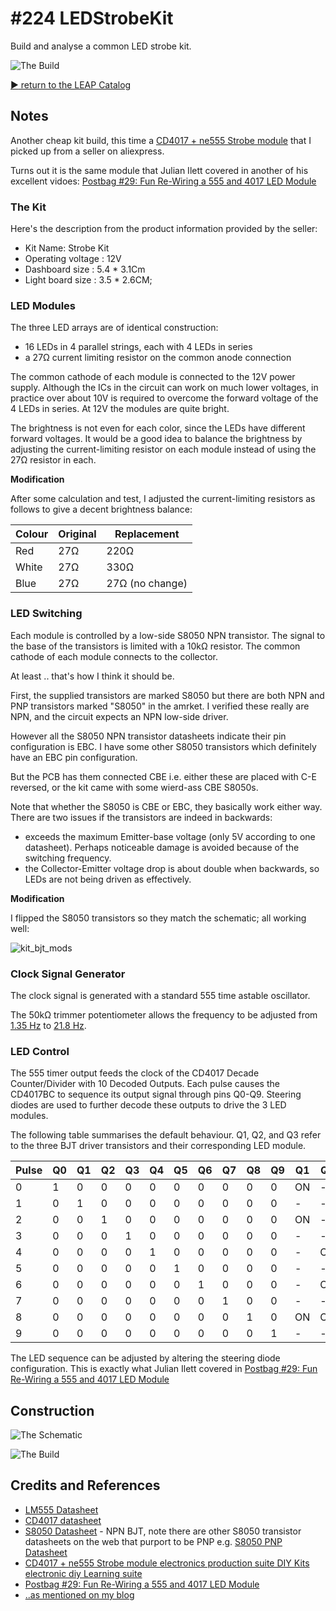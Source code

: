 # #224 LEDStrobeKit

Build and analyse a common LED strobe kit.

![The Build](./assets/LEDStrobeKit_build.jpg?raw=true)


[:arrow_forward: return to the LEAP Catalog](https://leap.tardate.com)

## Notes

Another cheap kit build, this time a [CD4017 + ne555 Strobe module](https://www.aliexpress.com/item/CD4017-ne555-Strobe-module-electronics-production-suite-DIY-Kits-electronic-diy-Learning-suite/32438304004.html)
that I picked up from a seller on aliexpress.

Turns out it is the same module that Julian Ilett covered in another of his excellent vidoes:
[Postbag #29: Fun Re-Wiring a 555 and 4017 LED Module](https://www.youtube.com/watch?v=bxyp4Jq8a3Y)

### The Kit

Here's the description from the product information provided by the seller:

* Kit Name: Strobe Kit
* Operating voltage : 12V
* Dashboard size : 5.4 * 3.1Cm
* Light board size : 3.5 * 2.6CM;


### LED Modules

The three LED arrays are of identical construction:

* 16 LEDs in 4 parallel strings, each with 4 LEDs in series
* a 27Ω current limiting resistor on the common anode connection

The common cathode of each module is connected to the 12V power supply.
Although the ICs in the circuit can work on much lower voltages,
in practice over about 10V is required
to overcome the forward voltage of the 4 LEDs in series. At 12V the modules are quite bright.

The brightness is not even for each color, since the LEDs have different forward voltages.
It would be a good idea to balance the brightness by adjusting the current-limiting resistor on each module
instead of using the 27Ω resistor in each.

**Modification**

After some calculation and test, I adjusted the current-limiting resistors as follows to give a decent brightness balance:

| Colour | Original | Replacement     |
|--------|----------|-----------------|
| Red    | 27Ω      | 220Ω            |
| White  | 27Ω      | 330Ω            |
| Blue   | 27Ω      | 27Ω (no change) |


### LED Switching

Each module is controlled by a low-side S8050 NPN transistor.
The signal to the base of the transistors is limited with a 10kΩ resistor.
The common cathode of each module connects to the collector.

At least .. that's how I think it should be.

First, the supplied transistors are marked S8050 but there are both
NPN and PNP transistors marked "S8050" in the amrket.
I verified these really are NPN, and the circuit expects an NPN low-side driver.

However all the S8050 NPN transistor datasheets indicate their pin configuration is EBC.
I have some other S8050 transistors which definitely have an EBC pin configuration.

But the PCB has them connected CBE
i.e. either these are placed with C-E reversed, or the kit came with some wierd-ass CBE S8050s.

Note that whether the S8050 is CBE or EBC, they basically work either way.
There are two issues if the transistors are indeed in backwards:

* exceeds the maximum Emitter-base voltage (only 5V according to one datasheet). Perhaps noticeable damage is avoided because of the switching frequency.
* the Collector-Emitter voltage drop is about double when backwards, so LEDs are not being driven as effectively.

**Modification**

I flipped the S8050 transistors so they match the schematic; all working well:

![kit_bjt_mods](./assets/kit_bjt_mods.jpg?raw=true)


### Clock Signal Generator

The clock signal is generated with a standard 555 time astable oscillator.

The 50kΩ trimmer potentiometer allows the frequency to be adjusted from
[1.35 Hz](http://visual555.tardate.com/?mode=astable&r1=2.2&r2=52.2&c=10) to
[21.8 Hz](http://visual555.tardate.com/?mode=astable&r1=2.2&r2=2.2&c=10).

### LED Control

The 555 timer output feeds the clock of the CD4017 Decade Counter/Divider with 10 Decoded Outputs.
Each pulse causes the CD4017BC to sequence its output signal through pins Q0-Q9.
Steering diodes are used to further decode these outputs to drive the 3 LED modules.

The following table summarises the default behaviour. Q1, Q2, and Q3 refer to the three BJT
driver transistors and their corresponding LED module.

| Pulse | Q0 | Q1 | Q2 | Q3 | Q4 | Q5 | Q6 | Q7 | Q8 | Q9 | **Q1** | **Q2** | **Q3** |
|-------|----|----|----|----|----|----|----|----|----|----|--------|--------|--------|
| 0     | 1  | 0  | 0  | 0  | 0  | 0  | 0  | 0  | 0  | 0  |  ON    |  -     |  -     |
| 1     | 0  | 1  | 0  | 0  | 0  | 0  | 0  | 0  | 0  | 0  |  -     |  -     |  -     |
| 2     | 0  | 0  | 1  | 0  | 0  | 0  | 0  | 0  | 0  | 0  |  ON    |  -     |  -     |
| 3     | 0  | 0  | 0  | 1  | 0  | 0  | 0  | 0  | 0  | 0  |  -     |  -     |  -     |
| 4     | 0  | 0  | 0  | 0  | 1  | 0  | 0  | 0  | 0  | 0  |  -     |  ON    |  -     |
| 5     | 0  | 0  | 0  | 0  | 0  | 1  | 0  | 0  | 0  | 0  |  -     |  -     |  -     |
| 6     | 0  | 0  | 0  | 0  | 0  | 0  | 1  | 0  | 0  | 0  |  -     |  ON    |  -     |
| 7     | 0  | 0  | 0  | 0  | 0  | 0  | 0  | 1  | 0  | 0  |  -     |  -     |  -     |
| 8     | 0  | 0  | 0  | 0  | 0  | 0  | 0  | 0  | 1  | 0  |  ON    |  ON    |  ON    |
| 9     | 0  | 0  | 0  | 0  | 0  | 0  | 0  | 0  | 0  | 1  |  -     |  -     |  -     |

The LED sequence can be adjusted by altering the steering diode configuration.
This is exactly what Julian Ilett covered in
[Postbag #29: Fun Re-Wiring a 555 and 4017 LED Module](https://www.youtube.com/watch?v=bxyp4Jq8a3Y)

## Construction

![The Schematic](./assets/LEDStrobeKit_schematic.jpg?raw=true)

![The Build](./assets/LEDStrobeKit_build.jpg?raw=true)

## Credits and References
* [LM555 Datasheet](https://www.futurlec.com/Linear/LM555CN.shtml)
* [CD4017 datasheet](https://www.futurlec.com/4000Series/CD4017.shtml)
* [S8050 Datasheet](http://electronics.se-ed.com/magic/s8050.pdf) - NPN BJT, note there are other S8050 transistor datasheets on the web that purport to be PNP e.g. [S8050 PNP Datasheet](https://www.futurlec.com/Transistors/S8050.shtml)
* [CD4017 + ne555 Strobe module electronics production suite DIY Kits electronic diy Learning suite](https://www.aliexpress.com/item/CD4017-ne555-Strobe-module-electronics-production-suite-DIY-Kits-electronic-diy-Learning-suite/32438304004.html)
* [Postbag #29: Fun Re-Wiring a 555 and 4017 LED Module](https://www.youtube.com/watch?v=bxyp4Jq8a3Y)
* [..as mentioned on my blog](https://blog.tardate.com/2017/01/littlearduinoprojects224-led-strobe-kit.html)
